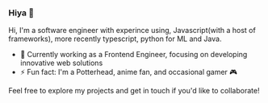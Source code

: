 ### Hiya 👋

Hi, I'm a software engineer with experince using, Javascript(with a host of frameworks), more recently typescript, python for ML and Java.

- 🔭 Currently working as a Frontend Engineer, focusing on developing innovative web solutions
- ⚡ Fun fact: I'm a Potterhead, anime fan, and occasional gamer 🎮

Feel free to explore my projects and get in touch if you'd like to collaborate!

